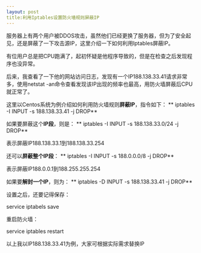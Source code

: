 ```yaml
---
layout: post
title:利用Iptables设置防火墙规则屏蔽IP
---
```

服务器上有两个用户被DDOS攻击，虽然他们已经更换了服务器，但为了安全起见，还是屏蔽了一下攻击源IP，这里介绍一下如何利用Iptables屏蔽IP。

有位用户总是把CPU跑满了，起初怀疑是他程序导致的，但是在检查之后发现程序也没异常。

后来，我查看了一下他的网站访问日志，发现有一个IP188.138.33.41请求非常多，使用netstat -an命令查看发现该IP出现的频率也最高，用防火墙屏蔽后CPU就正常了。

这里以Centos系统为例介绍如何利用防火墙规则**屏蔽IP**，指令如下：
**
iptables -I INPUT -s 188.138.33.41 -j DROP**

如果要屏蔽这个**IP段**，则是：
**
iptables -I INPUT -s 188.138.33.0/24 -j DROP**

表示屏蔽IP188.138.33.1到188.138.33.254

还可以**屏蔽整个IP段**：
**
iptables -I INPUT -s 188.0.0.0/8 -j DROP**

表示屏蔽IP188.0.0.1到188.255.255.254

如果要**解封一个IP**，则为：
**
iptables -D INPUT -s 188.138.33.41 -j DROP**

设置之后，还要记得保存：

service iptabels save

重启防火墙：

service iptables restart

以上我以IP188.138.33.41为例，大家可根据实际需求替换IP
